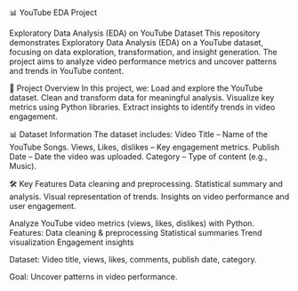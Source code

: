 📊 YouTube EDA Project

Exploratory Data Analysis (EDA) on YouTube Dataset This repository demonstrates Exploratory Data Analysis (EDA) on a YouTube dataset, focusing on data exploration, transformation, and insight generation. The project aims to analyze video performance metrics and uncover patterns and trends in YouTube content.  

📌 Project Overview In this project, we:  Load and explore the YouTube dataset. Clean and transform data for meaningful analysis. Visualize key metrics using Python libraries. Extract insights to identify trends in video engagement. 

📊 Dataset Information The dataset includes:  Video Title – Name of the YouTube Songs. Views, Likes, dislikes – Key engagement metrics. Publish Date – Date the video was uploaded. Category – Type of content (e.g., Music).

🛠️ Key Features Data cleaning and preprocessing. Statistical summary and analysis. Visual representation of trends. Insights on video performance and user engagement.

Analyze YouTube video metrics (views, likes, dislikes) with Python. Features:
Data cleaning & preprocessing
Statistical summaries
Trend visualization
Engagement insights

Dataset: Video title, views, likes, comments, publish date, category.

Goal: Uncover patterns in video performance.


